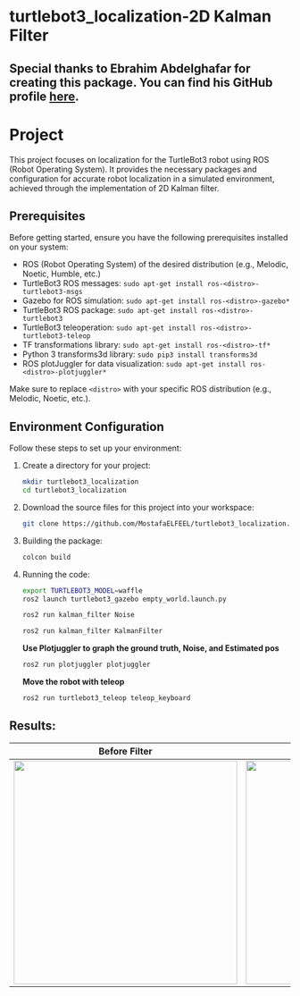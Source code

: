 # turtlebot3_localization-2D Kalman Filter

## Special thanks to **Ebrahim Abdelghafar** for creating this package. You can find his GitHub profile [here](https://github.com/ebrahimabdelghfar).



# Project
This project focuses on localization for the TurtleBot3 robot using ROS (Robot Operating System). It provides the necessary packages and configuration for accurate robot localization in a simulated environment, achieved through the implementation of 2D Kalman filter.

## Prerequisites

Before getting started, ensure you have the following prerequisites installed on your system:

- ROS (Robot Operating System) of the desired distribution (e.g., Melodic, Noetic, Humble, etc.)
- TurtleBot3 ROS messages: `sudo apt-get install ros-<distro>-turtlebot3-msgs`
- Gazebo for ROS simulation: `sudo apt-get install ros-<distro>-gazebo*`
- TurtleBot3 ROS package: `sudo apt-get install ros-<distro>-turtlebot3`
- TurtleBot3 teleoperation: `sudo apt-get install ros-<distro>-turtlebot3-teleop`
- TF transformations library: `sudo apt-get install ros-<distro>-tf*`
- Python 3 transforms3d library: `sudo pip3 install transforms3d`
- ROS plotJuggler for data visualization: `sudo apt-get install ros-<distro>-plotjuggler*`

Make sure to replace `<distro>` with your specific ROS distribution (e.g., Melodic, Noetic, etc.).

## Environment Configuration

Follow these steps to set up your environment:

1. Create a directory for your project:

   ```bash
   mkdir turtlebot3_localization
   cd turtlebot3_localization
   ```
2. Download the source files for this project into your workspace:

   ```bash
   git clone https://github.com/MostafaELFEEL/turtlebot3_localization.git
   ```
3. Building the package:
   ```bash
   colcon build
   ```
4. Running the code:
   ```bash
   export TURTLEBOT3_MODEL=waffle
   ros2 launch turtlebot3_gazebo empty_world.launch.py
   ```
   
   ```bash
   ros2 run kalman_filter Noise
   ```
   
   ```bash
   ros2 run kalman_filter KalmanFilter
   ```
   
   **Use Plotjuggler to graph the ground truth, Noise, and Estimated pos**
   ```bash
   ros2 run plotjuggler plotjuggler
   ```

   **Move the robot with teleop**
   ```bash
   ros2 run turtlebot3_teleop teleop_keyboard
   ```

## Results:
| Before Filter | After Filter |
| --- | --- |
| <img src="https://github.com/MostafaELFEEL/turtlebot3_localization/assets/106331831/c5e22376-b113-4604-851f-079827c749ad" width="400" /> | <img src="https://github.com/MostafaELFEEL/turtlebot3_localization/assets/106331831/0dffc1ca-9dbe-4f54-b0b0-1f0533abf680" width="400" /> |




   
   
   

